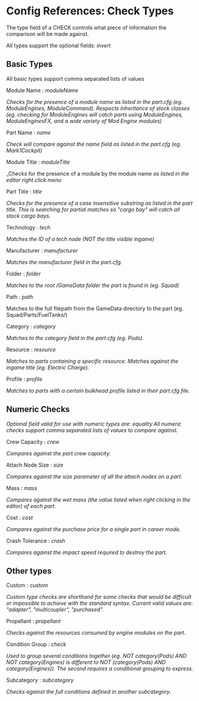 # Config References: Check Types

The type field of a CHECK controls what piece of information the comparison will be made against.

All types support the optional fields: _invert_

## Basic Types

All basic types support comma separated lists of values

Module Name : _moduleName_

_Checks for the presence of a module name *as listed in the part.cfg* (eg. ModuleEngines, ModuleCommand). Respects inheritance of stock classes (eg. checking for ModuleEngines will catch parts using ModuleEngines, ModuleEnginesFX, and a wide variety of Mod Engine modules)_

Part Name : _name_

_Check will compare against the name field *as listed in the part.cfg* (eg. Mark1Cockpit)_

Module Title : _moduleTitle_

_Checks for the presence of a module by the module name *as listed in the editor right click menu*

Part Title : _title_

_Checks for the presence of a case insensitive substring *as listed in the part title*. This is searching for partial matches so "cargo bay" will catch all stock cargo bays._

Technology : _tech_

_Matches the ID of a tech node (*NOT* the title visible ingame)_

Manufacturer : _manufacturer_

_Matches the manufacturer field in the part.cfg._

Folder : _folder_

_Matches to the *root* <ksp>/GameData folder the part is found in (eg. Squad)_

Path : _path_

Matches to the full filepath from the GameData directory to the part (eg. Squad/Parts/FuelTanks/)

Category : _category_

_Matches to the category field in the part.cfg (eg. Pods)._

Resource : _resource_

_Matches to parts containing a specific resource. Matches against the ingame title (eg. Electric Charge)._

Profile : _profile_

_Matches to parts with a  certain bulkhead profile listed in their part.cfg file._

## Numeric Checks

_Optional field valid for use with numeric types are: equality_
_All numeric checks support comma separated lists of values to compare against._

Crew Capacity : _crew_

_Compares against the part crew capacity._

Attach Node Size : _size_

_Compares against the size parameter of all the attach nodes on a part._

Mass : _mass_

_Compares against the *wet* mass (the value listed when right clicking in the editor) of each part._

Cost : _cost_

_Compares against the purchase price for a single part in career mode._

Crash Tolerance : _crash_

_Compares against the impact speed required to destroy the part._

## Other types

Custom : _custom_

_Custom type checks are shorthand for some checks that would be difficult or impossible to achieve with the standard syntax. Current valid values are: "adapter", "multicoupler", "purchased"._

Propellant : _propellant_

_Checks against the resources consumed by engine modules on the part._

Condition Group : _check_

_Used to group several conditions together (eg. NOT category(Pods) AND NOT category(Engines) is different to NOT (category(Pods) AND category(Engines)). The second requires a conditional grouping to express._

Subcategory : _subcategory_

_Checks against the full conditions defined in another subcategory_.

